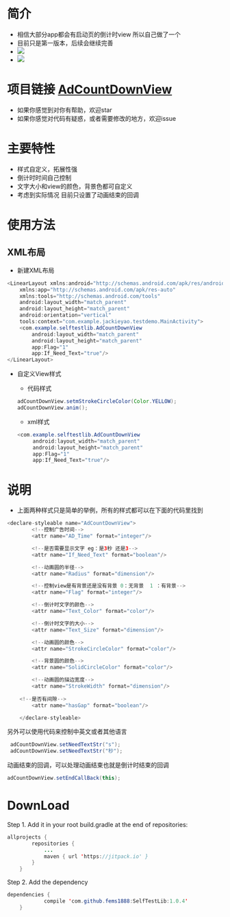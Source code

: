 简介
====
* 相信大部分app都会有启动页的倒计时view 所以自己做了一个
* 目前只是第一版本，后续会继续完善
* ![](http://g.recordit.co/fnI3LDfymW.gif)
* ![](http://g.recordit.co/YGzmPxRcE0.gif)

项目链接 [AdCountDownView](https://github.com/fems1888/SelfTestLib)
===
* 如果你感觉到对你有帮助，欢迎star
* 如果你感觉对代码有疑惑，或者需要修改的地方，欢迎issue

主要特性
===
* 样式自定义，拓展性强
* 倒计时时间自己控制
* 文字大小和view的颜色，背景色都可自定义
* 考虑到实际情况 目前只设置了动画结束的回调

使用方法
===
XML布局
--

* 新建XML布局
```Java
<LinearLayout xmlns:android="http://schemas.android.com/apk/res/android"
    xmlns:app="http://schemas.android.com/apk/res-auto"
    xmlns:tools="http://schemas.android.com/tools"
    android:layout_width="match_parent"
    android:layout_height="match_parent"
    android:orientation="vertical"
    tools:context="com.example.jackieyao.testdemo.MainActivity">
    <com.example.selftestlib.AdCountDownView
        android:layout_width="match_parent"
        android:layout_height="match_parent"
        app:Flag="1"
        app:If_Need_Text="true"/>
</LinearLayout>
```
* 自定义View样式
 
  * 代码样式
  ```Java
  adCountDownView.setmStrokeCircleColor(Color.YELLOW);
  adCountDownView.anim();
  ```
  
   * xml样式
   ```Java
   <com.example.selftestlib.AdCountDownView
        android:layout_width="match_parent"
        android:layout_height="match_parent"
        app:Flag="1"
        app:If_Need_Text="true"/>
    ```
 说明
 ======
 * 上面两种样式只是简单的举例，所有的样式都可以在下面的代码里找到
```Java
<declare-styleable name="AdCountDownView">
        <!--控制广告时间-->
        <attr name="AD_Time" format="integer"/>

        <!--是否需要显示文字 eg：是3秒 还是3-->
        <attr name="If_Need_Text" format="boolean"/>

        <!--动画圆的半径-->
        <attr name="Radius" format="dimension"/>

        <!--控制view是有背景还是没有背景 0：无背景  1 ：有背景-->
        <attr name="Flag" format="integer"/>

        <!--倒计时文字的颜色-->
        <attr name="Text_Color" format="color"/>

        <!--倒计时文字的大小-->
        <attr name="Text_Size" format="dimension"/>

        <!--动画圆的颜色-->
        <attr name="StrokeCircleColor" format="color"/>

        <!--背景圆的颜色-->
        <attr name="SolidCircleColor" format="color"/>

        <!--动画圆的描边宽度-->
        <attr name="StrokeWidth" format="dimension"/>
	
	<!--是否有间隙-->
        <attr name="hasGap" format="boolean"/>

    </declare-styleable>
```
另外可以使用代码来控制中英文或者其他语言
```Java
 adCountDownView.setNeedTextStr("s");
 adCountDownView.setNeedTextStr("秒");
```
动画结束的回调，可以处理动画结束也就是倒计时结束的回调
```java
adCountDownView.setEndCallBack(this);
```

DownLoad
=====
Step 1. Add it in your root build.gradle at the end of repositories:

```java
allprojects {
		repositories {
			...
			maven { url 'https://jitpack.io' }
		}
	}
```
Step 2. Add the dependency
```java
dependencies {
	        compile 'com.github.fems1888:SelfTestLib:1.0.4'
	}
```

   
   





